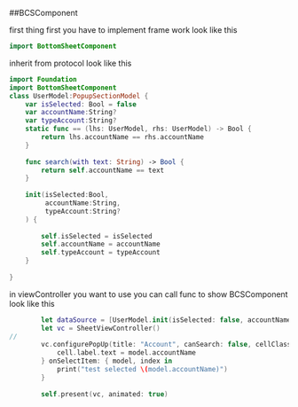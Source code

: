 ##BCSComponent 

first thing first you have to implement frame work look like this 
```swift
import BottomSheetComponent

```
inherit from protocol look like this 
``` swift 
import Foundation
import BottomSheetComponent
class UserModel:PopupSectionModel {
    var isSelected: Bool = false
    var accountName:String?
    var typeAccount:String?
    static func == (lhs: UserModel, rhs: UserModel) -> Bool {
        return lhs.accountName == rhs.accountName
    }
    
    func search(with text: String) -> Bool {
        return self.accountName == text
    }
    
    init(isSelected:Bool,
         accountName:String,
         typeAccount:String?
    ) {
        
        self.isSelected = isSelected
        self.accountName = accountName
        self.typeAccount = typeAccount
    }
    
}
``` 

in viewController you want to use you can call func to show BCSComponent look like this 

``` swift 
        let dataSource = [UserModel.init(isSelected: false, accountName: "1010102002", typeAccount: "test"),UserModel.init(isSelected: false, accountName: "1010102002", typeAccount: "test"),UserModel.init(isSelected: false, accountName: "1010102002", typeAccount: "test"),UserModel.init(isSelected: false, accountName: "1010102002", typeAccount: "test")]
        let vc = SheetViewController()
//        
        vc.configurePopUp(title: "Account", canSearch: false, cellClass:BillSimpleCell.self , dataSource: dataSource) { [weak self] cell, model, index in
            cell.label.text = model.accountName
        } onSelectItem: { model, index in
            print("test selected \(model.accountName)")
        }
        
        self.present(vc, animated: true)


```


